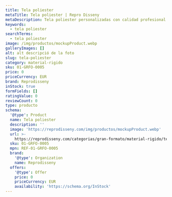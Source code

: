 ```yaml
---
title: Tela poliester
metaTitle: Tela poliester | Repro Disseny
metaDescription: Tela poliester personalizadas con calidad profesional en Cataluña.
keywords:
  - tela poliester
searchTerms:
  - tela poliester
image: /img/productos/mockupProduct.webp
galleryImages: []
alt: alt descripció de la foto
slug: tela-poliester
category: material-rigido
sku: 01-GRFO-0005
price: 0
priceCurrency: EUR
brand: Reprodisseny
inStock: true
formFields: []
ratingValue: 0
reviewCount: 0
type: producto
schema:
  '@type': Product
  name: Tela poliester
  description: ''
  image: 'https://reprodisseny.com/img/productos/mockupProduct.webp'
  url: >-
    https://reprodisseny.com/categorias/gran-formato/material-rigido/tela-poliester
  sku: 01-GRFO-0005
  mpn: REF-01-GRFO-0005
  brand:
    '@type': Organization
    name: Reprodisseny
  offers:
    '@type': Offer
    price: 0
    priceCurrency: EUR
    availability: 'https://schema.org/InStock'
---
```


